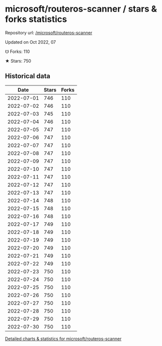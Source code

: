 # microsoft/routeros-scanner / stars & forks statistics

Repository url: [/microsoft/routeros-scanner](https://github.com/microsoft/routeros-scanner)

Updated on Oct 2022, 07

☋ Forks: 110

★ Stars: 750

## Historical data
| Date | Stars | Forks |
|------|-------|-------|
| 2022-07-01 | 746 | 110 | 
| 2022-07-02 | 746 | 110 | 
| 2022-07-03 | 745 | 110 | 
| 2022-07-04 | 746 | 110 | 
| 2022-07-05 | 747 | 110 | 
| 2022-07-06 | 747 | 110 | 
| 2022-07-07 | 747 | 110 | 
| 2022-07-08 | 747 | 110 | 
| 2022-07-09 | 747 | 110 | 
| 2022-07-10 | 747 | 110 | 
| 2022-07-11 | 747 | 110 | 
| 2022-07-12 | 747 | 110 | 
| 2022-07-13 | 747 | 110 | 
| 2022-07-14 | 748 | 110 | 
| 2022-07-15 | 748 | 110 | 
| 2022-07-16 | 748 | 110 | 
| 2022-07-17 | 749 | 110 | 
| 2022-07-18 | 749 | 110 | 
| 2022-07-19 | 749 | 110 | 
| 2022-07-20 | 749 | 110 | 
| 2022-07-21 | 749 | 110 | 
| 2022-07-22 | 749 | 110 | 
| 2022-07-23 | 750 | 110 | 
| 2022-07-24 | 750 | 110 | 
| 2022-07-25 | 750 | 110 | 
| 2022-07-26 | 750 | 110 | 
| 2022-07-27 | 750 | 110 | 
| 2022-07-28 | 750 | 110 | 
| 2022-07-29 | 750 | 110 | 
| 2022-07-30 | 750 | 110 | 


[Detailed charts & statistics for microsoft/routeros-scanner](https://reviewgithub.com/rep/microsoft/routeros-scanner)
